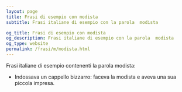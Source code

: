 ```yaml
---
layout: page
title: Frasi di esempio con modista 
subtitle: Frasi italiane di esempio con la parola  modista

og_title: Frasi di esempio con modista 
og_description: Frasi italiane di esempio con la parola  modista
og_type: website
permalink: /frasi/m/modista.html
---
```


Frasi italiane di esempio contenenti la parola modista:


- Indossava un cappello bizzarro: faceva la modista e aveva una sua piccola impresa.

